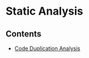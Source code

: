 # Static Analysis

## Contents

- [Code Duplication Analysis](/Handbook/Development/Code%20Development%20Lifecycle/Testing/Static%20Analysis/Code%20Duplication%20Analysis)
